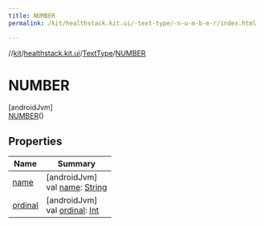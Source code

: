 ```yaml
---
title: NUMBER
permalink: /kit/healthstack.kit.ui/-text-type/-n-u-m-b-e-r/index.html

---
```

//[kit](../../../../index.html)/[healthstack.kit.ui](../../index.html)/[TextType](../index.html)/[NUMBER](index.html)



# NUMBER



[androidJvm]\
[NUMBER](index.html)()



## Properties


| Name | Summary |
|---|---|
| [name](index.html#-372974862%2FProperties%2F-106109196) | [androidJvm]<br>val [name](index.html#-372974862%2FProperties%2F-106109196): [String](https://kotlinlang.org/api/latest/jvm/stdlib/kotlin/-string/index.html) |
| [ordinal](index.html#-739389684%2FProperties%2F-106109196) | [androidJvm]<br>val [ordinal](index.html#-739389684%2FProperties%2F-106109196): [Int](https://kotlinlang.org/api/latest/jvm/stdlib/kotlin/-int/index.html) |

